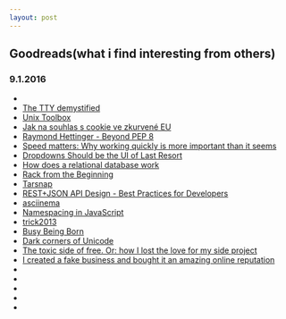 ```yaml
---
layout: post
---
```


## Goodreads(what i find interesting from others)

### 9.1.2016
<ul class='no-bullets no-left-padding'>
  <li><a href=""></a></li>
  <li><a href="http://www.linusakesson.net/programming/tty/">The TTY demystified</a></li>
  <li><a href="http://cb.vu/unixtoolbox.xhtml">Unix Toolbox</a></li>
  <li><a href="https://phpfashion.com/jak-na-souhlas-s-cookie-ve-zkurvene-eu">Jak na souhlas s cookie ve zkurvené EU</a></li>
  <li><a href="https://www.youtube.com/watch?v=wf-BqAjZb8M">Raymond Hettinger - Beyond PEP 8</a></li>
  <li><a href="http://jsomers.net/blog/speed-matters">Speed matters: Why working quickly is more important than it seems</a></li>
  <li><a href="http://www.lukew.com/ff/entry.asp?1950">Dropdowns Should be the UI of Last Resort</a></li>
  <li><a href="http://coding-geek.com/how-databases-work/">How does a relational database work </a></li>
  <li><a href="http://hawkins.io/2012/07/rack_from_the_beginning/">Rack from the Beginning</a></li>
  <li><a href="http://www.tarsnap.com/">Tarsnap</a></li>
  <li><a href="https://www.youtube.com/watch?v=hdSrT4yjS1g">REST+JSON API Design - Best Practices for Developers</a></li>
  <li><a href="https://asciinema.org/">asciinema</a></li>
  <li><a href="https://javascriptweblog.wordpress.com/2010/12/07/namespacing-in-javascript/">Namespacing in JavaScript</a></li>
  <li><a href="https://github.com/tric/trick2013">trick2013</a></li>
  <li><a href="http://www.folklore.org/StoryView.py?story=Busy_Being_Born.txt">Busy Being Born</a></li>
  <li><a href="http://eev.ee/blog/2015/09/12/dark-corners-of-unicode/">Dark corners of Unicode</a></li>
  <li><a href="https://remysharp.com/2015/09/14/jsbin-toxic-part-1">The toxic side of free. Or: how I lost the love for my side project</a></li>
  <li><a href="http://fusion.net/story/191773/i-created-a-fake-business-and-fooled-thousands-of-people-into-thinking-it-was-real/">I created a fake business and bought it an amazing online reputation</a></li>
  <li><a href=""></a></li>
  <li><a href=""></a></li>
  <li><a href=""></a></li>
  <li><a href=""></a></li>
  <li><a href=""></a></li>
</ul>
